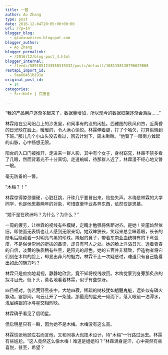 ```yaml
---
title: 一瞥
author: Ao Zhang
type: post
date: 2016-12-04T20:05:00+00:00
url: /?p=14
blogger_blog:
  - qianxuweiren.blogspot.com
blogger_author:
  - Ao Zhang
blogger_permalink:
  - /2016/12/blog-post_4.html
blogger_internal:
  - /feeds/5891851243558319332/posts/default/1681158130796629868
restapi_import_id:
  - 5aa60451b191e
original_post_id:
  - 14
categories:
  - Scribble | 荒唐言

---
```

“我的产品用户逐渐多起来了，数据量增加，所以现今的数据框架逐渐会落后……”

林霖陷在公司阳台上的沙发里，和同事有的没的闲扯。西雅图的秋风和煦，近黄昏的日光映在脸上，暖暖的，令人满心愉悦。林霖伸着腿，打了个哈欠，打算偷懒到下班。”那儿几个小山头没去看过，回去计划下，周末瞅瞅。“他瞥了一眼南方耸起的山脉，心中畅想无限。

阳台的入口门被推开，走进来一群人影，其中有个女子，身材窈窕，林霖不禁多看了几眼，然而背着光不十分真切。走道蜿蜒，待那群人近了，林霖漫不经心地又瞥一眼。

毫无防备的一瞥。

“木梅？！”

林霖惊得脖颈僵硬，心脏狂跳，汗珠几乎要冒出来，险些失声。木梅是林霖的大学同学，也是他思慕两年的对象，可惜直至毕业各奔东西，依然仅是思慕。

“她不是在欧洲吗？为什么？为什么？”

一周的疲劳，让林霖的视线有些模糊，定睛才勉强将焦距对齐。是她！笑靥灿然依旧，即使面无表情也让人感到无限亲切。她双眸狭长，笑起来总会眯着眼，长长的睫毛后隐藏着一对明亮乌黑的珍珠。隆起的鼻子，带着东南亚血统特有的下弯弧度，不是俗世崇尚的挺拔的鼻梁，却自有可人之处。她的脸上洋溢日光，透着青春的自信，淡黄的肤质稍有些黑，是阳光的颜色。她的五官并非精致，但造物者将它们刻在木梅的脸上，却显出非凡的魅力。林霖不止一次疑惑过，难道只有自己能看出如此的魅力吗？

林霖只是痴痴地凝视，静静地欣赏，竟不知将视线收回。木梅觉察到身旁那炙热的探寻目光，低下头，莫名地看着林霖，似乎有些惊讶。

<div>
</div>

<div>
  四目相对。仿若荒野黑夜中，大地四寂，稀疏的树枝犹如魍魉鬼魅，远处似有磷火飘动。霎那间，乌云让开了一条缝，那最亮的星光一倾而下，落入眼前一泊潭水，浅层纯银的冰与星交相辉映。
</div>

林霖确乎看见了启明星。

但启明星只有一瞬，因为她不是木梅。木梅没有这么高。

林霖慌张地顾左右而言他，又和同事大侃技术设计，待“木梅”一行路过远去。林霖有些尴尬。“这人竟然这么像木梅！难道是姐姐吗？”林霖满身是汗，心中突然有些喜悦，甚至，希望？